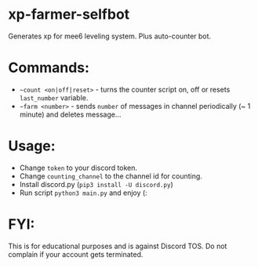# xp-farmer-selfbot
Generates xp for mee6 leveling system.
Plus auto-counter bot.

# Commands:
- `~count <on|off|reset>` - turns the counter script on, off or resets `last_number` variable.
- `~farm <number>` - sends `number` of messages in channel periodically (~ 1 minute) and deletes message...

# Usage:
- Change `token` to your discord token.
- Change `counting_channel` to the channel id for counting.
- Install discord.py (`pip3 install -U discord.py`)
- Run script `python3 main.py` and enjoy (:

# FYI:
This is for educational purposes and is against Discord TOS.
Do not complain if your account gets terminated.
